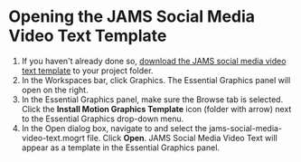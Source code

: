 # Opening the JAMS Social Media Video Text Template

1. If you haven't already done so, [download the JAMS social media video text template](/setting-up-your-project/downloading-the-jams-text-template-to-your-project-folder.md) to your project folder.
2. In the Workspaces bar, click Graphics. The Essential Graphics panel will open on the right.
3. In the Essential Graphics panel, make sure the Browse tab is selected. Click the **Install Motion Graphics Template** icon \(folder with arrow\) next to the Essential Graphics drop-down menu.
4. In the Open dialog box, navigate to and select the jams-social-media-video-text.mogrt file. Click **Open**. JAMS Social Media Video Text will appear as a template in the Essential Graphics panel.



